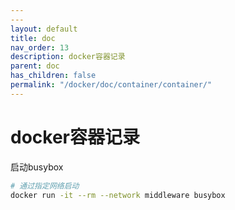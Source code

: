 ```yaml
---
---
layout: default
title: doc
nav_order: 13
description: docker容器记录
parent: doc
has_children: false
permalink: "/docker/doc/container/container/"
---
```


# docker容器记录

启动busybox

```bash
# 通过指定网络启动
docker run -it --rm --network middleware busybox
```
